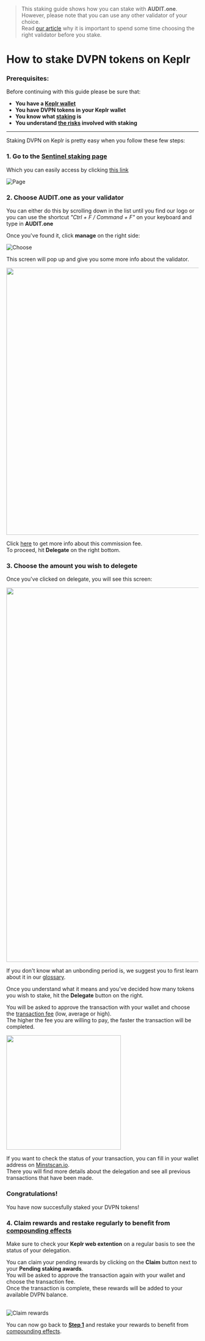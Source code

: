   > This staking guide shows how you can stake with **AUDIT.one**. <br>
  > However, please note that you can use any other validator of your choice. <br>
  > Read [our article](Importance_of_choosing_the_right_validator.md) why it is important to spend some time choosing the right validator before you stake.

# How to stake DVPN tokens on Keplr

### Prerequisites:

Before continuing with this guide please be sure that:

- **You have a [Keplr wallet](How_to_create_a_Keplr_wallet.md)**
- **You have DVPN tokens in your Keplr wallet**
- **You know what [staking](What_is_staking.md) is**
- **You understand [the risks](Risks_of_staking.md) involved with staking**

***


Staking DVPN on Keplr is pretty easy when you follow these few steps:

### **1.  Go to the <a name="step1"> [Sentinel staking page](https://wallet.keplr.app/#/sentinel/stake) </a>**

Which you can easily access by clicking [this link](https://wallet.keplr.app/#/sentinel/stake)

![Page](https://user-images.githubusercontent.com/95366163/148817090-e9c9a462-a56e-43e6-bf23-309df87ecf92.png)


### **2.  Choose AUDIT.one as your validator**

You can either do this by scrolling down in the list until you find our logo or you can use the shortcut _"Ctrl + F / Command + F"_ on your keyboard and type in **AUDIT.one**

Once you've found it, click **manage** on the right side:

![Choose](https://user-images.githubusercontent.com/95366163/148817126-2144d408-0b2e-418e-be45-17eececec3b5.png)

This screen will pop up and give you some more info about the validator. 

<img width="700" src="https://user-images.githubusercontent.com/95366163/148817167-436d617c-86d9-4d44-8cf3-80b19e71bd72.png">

Click [here](Validator_fee.md) to get more info about this commission fee. <br>
To proceed, hit **Delegate** on the right bottom.


### **3.  Choose the amount you wish to delegete**

Once you've clicked on delegate, you will see this screen:

<img width="981" src="https://user-images.githubusercontent.com/95366163/148817233-8eaa9169-40ea-4ffa-8ccf-4c2b8a618ad3.png">

If you don't know what an unbonding period is, we suggest you to first learn about it in our [glossary](Unbonding_period.md).

Once you understand what it means and you've decided how many tokens you wish to stake, hit the **Delegate** button on the right.

You will be asked to approve the transaction with your wallet and choose the [transaction fee](Transaction_fees.md) (low, average or high). <br>
The higher the fee you are willing to pay, the faster the transaction will be completed.

<img width="300" src="https://user-images.githubusercontent.com/95366163/148817688-396d6c29-2012-4b38-90c4-c52908f3f4cd.png">

If you want to check the status of your transaction, you can fill in your wallet address on [Minstscan.io](https://www.mintscan.io/sentinel). <br>
There you will find more details about the delegation and see all previous transactions that have been made.

### **Congratulations!** 
You have now succesfully staked your DVPN tokens!


### **4.  Claim rewards and restake regularly to benefit from [compounding effects](Compounding_interest.md)**

Make sure to check your **Keplr web extention** on a regular basis to see the status of your delegation.

You can claim your pending rewards by clicking on the **Claim** button next to your **Pending staking awards**.<br>
You will be asked to approve the transaction again with your wallet and choose the transaction fee. <br>
Once the transaction is complete, these rewards will be added to your available DVPN balance. <br> <br>

![Claim rewards](https://user-images.githubusercontent.com/95366163/148817662-eb823e06-516a-4609-9636-a85ee9d6b03d.png)

You can now go back to [**Step 1**](#step1) and restake your rewards to benefit from [compounding effects](Compound_interest.md).
